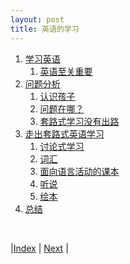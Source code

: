 ```yaml
---
layout: post
title: 英语的学习
---
```



1. [学习英语](0-0-intro)
    1. [英语至关重要](0-1-value)
1. [问题分析](1-0-problem)
    1. [认识孩子](1-3-child)
    1. [问题在哪？](1-6-analysis)
    1. [套路式学习没有出路](1-7-pedagogy)
1. [走出套路式英语学习](3-0-sol)
    1. [讨论式学习](3-1-practise)
    1. [词汇](3-3-vocab)
    1. [面向语言活动的课本](3-5-textbook)
    1. [听说](3-7-speech)
    1. [绘本](3-10-picture-book)
1. [总结](4-summary)

<br/>

|[Index](../) | [Next](0-0-intro) |
